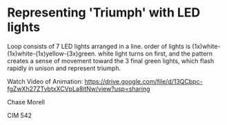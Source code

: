 # Representing 'Triumph' with LED lights

Loop consists of 7 LED lights arranged in a line. order of lights is (1x)white-(1x)white-(1x)yellow-(3x)green. white light turns on first, and the pattern creates a sense of movement toward the 3 final green lights, which flash rapidly in unison and represent triumph.

Watch Video of Animation:
https://drive.google.com/file/d/13QCbpc-fgZwXh27ZTvbtxXCVpLa8itNw/view?usp=sharing

Chase Morell

CIM 542



